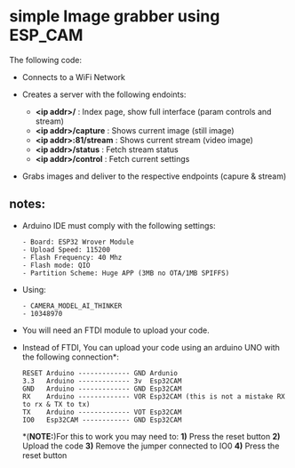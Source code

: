 # simple Image grabber using ESP_CAM 

The following code: 

- Connects to a WiFi Network
- Creates a server with the following endoints:
  - **\<ip addr\>/** : Index page, show full interface (param controls and stream)
  - **\<ip addr\>/capture** : Shows current image (still image) 
  - **\<ip addr\>:81/stream** : Shows current stream (video image)
  - **\<ip addr\>/status** : Fetch stream status
  - **\<ip addr\>/control** : Fetch current settings

- Grabs images and deliver to the respective endpoints (capure & stream) 

## notes: 
- Arduino IDE must comply with the following settings:

  ```
  - Board: ESP32 Wrover Module
  - Upload Speed: 115200
  - Flash Frequency: 40 Mhz
  - Flash mode: QIO
  - Partition Scheme: Huge APP (3MB no OTA/1MB SPIFFS)
  ```
  
- Using: 
  
  ```
  - CAMERA_MODEL_AI_THINKER
  - 10348970
  ```
- You will need an FTDI module to upload your code. 
- Instead of FTDI, You can upload your code using an arduino UNO with the following connection*:
  ```
  RESET Arduino ------------- GND Ardunio 
  3.3   Arduino ------------- 3v  Esp32CAM 
  GND   Arduino ------------- GND Esp32CAM
  RX    Arduino ------------- VOR Esp32CAM (this is not a mistake RX to rx & TX to tx)
  TX    Arduino ------------- VOT Esp32CAM
  IO0   Esp32CAM ------------ GND Esp32CAM
  ```
  *(**NOTE:**)For this to work you may need to: **1)** Press the reset button **2)** Upload the code **3)** Remove the jumper connected to IO0 **4)** Press the reset button
